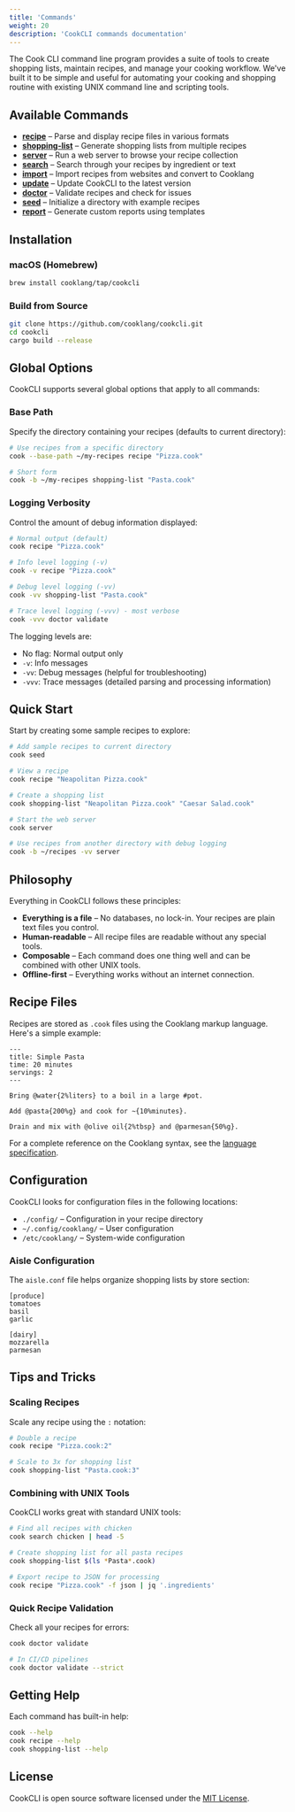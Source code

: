 ```yaml
---
title: 'Commands'
weight: 20
description: 'CookCLI commands documentation'
---
```


The Cook CLI command line program provides a suite of tools to create shopping lists, maintain recipes, and manage your cooking workflow. We've built it to be simple and useful for automating your cooking and shopping routine with existing UNIX command line and scripting tools.

## Available Commands

* **[recipe](recipe/)** – Parse and display recipe files in various formats
* **[shopping-list](shopping-list/)** – Generate shopping lists from multiple recipes
* **[server](server/)** – Run a web server to browse your recipe collection
* **[search](search/)** – Search through your recipes by ingredient or text
* **[import](import/)** – Import recipes from websites and convert to Cooklang
* **[update](update/)** – Update CookCLI to the latest version
* **[doctor](doctor/)** – Validate recipes and check for issues
* **[seed](seed/)** – Initialize a directory with example recipes
* **[report](report/)** – Generate custom reports using templates

## Installation

### macOS (Homebrew)
```bash
brew install cooklang/tap/cookcli
```

### Build from Source
```bash
git clone https://github.com/cooklang/cookcli.git
cd cookcli
cargo build --release
```

## Global Options

CookCLI supports several global options that apply to all commands:

### Base Path
Specify the directory containing your recipes (defaults to current directory):

```bash
# Use recipes from a specific directory
cook --base-path ~/my-recipes recipe "Pizza.cook"

# Short form
cook -b ~/my-recipes shopping-list "Pasta.cook"
```

### Logging Verbosity
Control the amount of debug information displayed:

```bash
# Normal output (default)
cook recipe "Pizza.cook"

# Info level logging (-v)
cook -v recipe "Pizza.cook"

# Debug level logging (-vv)
cook -vv shopping-list "Pasta.cook"

# Trace level logging (-vvv) - most verbose
cook -vvv doctor validate
```

The logging levels are:
* No flag: Normal output only
* `-v`: Info messages
* `-vv`: Debug messages (helpful for troubleshooting)
* `-vvv`: Trace messages (detailed parsing and processing information)

## Quick Start

Start by creating some sample recipes to explore:

```bash
# Add sample recipes to current directory
cook seed

# View a recipe
cook recipe "Neapolitan Pizza.cook"

# Create a shopping list
cook shopping-list "Neapolitan Pizza.cook" "Caesar Salad.cook"

# Start the web server
cook server

# Use recipes from another directory with debug logging
cook -b ~/recipes -vv server
```

## Philosophy

Everything in CookCLI follows these principles:

* **Everything is a file** – No databases, no lock-in. Your recipes are plain text files you control.
* **Human-readable** – All recipe files are readable without any special tools.
* **Composable** – Each command does one thing well and can be combined with other UNIX tools.
* **Offline-first** – Everything works without an internet connection.

## Recipe Files

Recipes are stored as `.cook` files using the Cooklang markup language. Here's a simple example:

```cooklang
---
title: Simple Pasta
time: 20 minutes
servings: 2
---

Bring @water{2%liters} to a boil in a large #pot.

Add @pasta{200%g} and cook for ~{10%minutes}.

Drain and mix with @olive oil{2%tbsp} and @parmesan{50%g}.
```

For a complete reference on the Cooklang syntax, see the [language specification](https://cooklang.org/docs/spec).

## Configuration

CookCLI looks for configuration files in the following locations:

* `./config/` – Configuration in your recipe directory
* `~/.config/cooklang/` – User configuration
* `/etc/cooklang/` – System-wide configuration

### Aisle Configuration

The `aisle.conf` file helps organize shopping lists by store section:

```
[produce]
tomatoes
basil
garlic

[dairy]
mozzarella
parmesan
```

## Tips and Tricks

### Scaling Recipes

Scale any recipe using the `:` notation:

```bash
# Double a recipe
cook recipe "Pizza.cook:2"

# Scale to 3x for shopping list
cook shopping-list "Pasta.cook:3"
```

### Combining with UNIX Tools

CookCLI works great with standard UNIX tools:

```bash
# Find all recipes with chicken
cook search chicken | head -5

# Create shopping list for all pasta recipes
cook shopping-list $(ls *Pasta*.cook)

# Export recipe to JSON for processing
cook recipe "Pizza.cook" -f json | jq '.ingredients'
```

### Quick Recipe Validation

Check all your recipes for errors:

```bash
cook doctor validate

# In CI/CD pipelines
cook doctor validate --strict
```

## Getting Help

Each command has built-in help:

```bash
cook --help
cook recipe --help
cook shopping-list --help
```

## License

CookCLI is open source software licensed under the [MIT License](https://github.com/cooklang/cookcli/blob/main/LICENSE).
